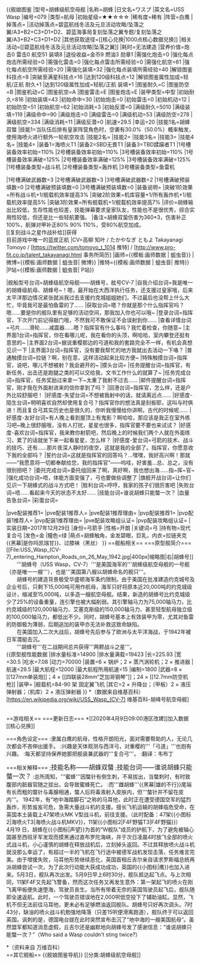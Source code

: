 {{舰娘图鉴
|型号=胡蜂级航空母舰
|名称=胡蜂
|日文名=ワスプ
|英文名=USS Wasp
|编号=079
|类型=航母
|初始星级=★★☆☆☆
|稀有度=稀有
|阵营=白鹰
|掉落点=
|活动掉落点=碧蓝航线冬活及元旦活动攻略/坠落之翼/A3+B2+C3+D1+D2、碧蓝海事局复刻坠落之翼专题/复刻坠落之翼/A3+B2+C3+D1+D2
|其他获取途径=[[核心兑换|1000点核心数据兑换]]
|相关活动=[[碧蓝航线冬活及元旦活动攻略|坠落之翼]]
|耗时=无法建造
|营养价值=炮击0  雷击0  航空51  装填8
|退役收益=金币9 燃油3 勋章1
|需强化炮击=0
|强化每点炮击所需经验=0
|需强化雷击=0
|强化每点雷击所需经验=0
|需强化航空=61
|强化每点航空所需经验=20
|需强化装填=32
|强化每点装填所需经验=40
|解锁图鉴科技点=8
|突破至满星科技点=16
|达到120级科技点=12
|解锁图鉴属性加成=轻航/正航 耐久+1
|达到120级属性加成=轻航/正航 装填+1
|图鉴耐久=C
|图鉴防空=B
|图鉴机动=C
|图鉴航空=A
|图鉴雷击=E
|图鉴炮击=E
|装甲类型=中型
|初始耐久=816
|初始装填=43
|初始命中=30
|初始炮击=0
|初始雷击=0
|初始机动=12
|初始防空=51
|初始航空=62
|初始消耗=3
|初始反潜=0
|满级耐久=5010
|满级装填=119
|满级命中=90
|满级炮击=0
|满级雷击=0
|满级机动=53
|满级防空=278
|满级航空=334
|满级消耗=11
|满级反潜=0
|航速=29.5
|幸运=20
|技能1名=胡蜂双螫
|技能1=当队伍后排有皇家阵营角色时，空袭有30.0%（50.0%）概率触发，使用海喷火进行额外一轮航空攻击
|技能2名=
|技能2=
|技能3名=
|技能3=
|技能4名=
|技能4=
|装备1=海喷火T1
|装备2=SBD无畏T1
|装备3=TBD蹂躏者T1
|1号槽装备效率初始=110%
|2号槽装备效率初始=110%
|3号槽装备效率初始=110%
|1号槽装备效率满破=125%
|2号槽装备效率满破=125%
|3号槽装备效率满破=125%
|1号槽装备类型=战斗机
|2号槽装备类型=轰炸机
|3号槽装备类型=鱼雷机
<!--鱼雷底座数不代表武器数，不了解的请勿修改数据。-->
|1号槽满破武器数=3
|2号槽满破武器数=3
|3号槽满破武器数=2
|1号槽满破预装填数=0
|2号槽满破预装填数=0
|3号槽满破预装填数=0
|装备说明=
|突破1阶效果=所有战斗机+1/舰载机效率提高3%
|突破2阶效果=机库容量+1/所有轰炸机+1/舰载机效率提高5%
|突破3阶效果=所有舰载机+1/舰载机效率提高7%
|评价=胡蜂输出比较低，生存性能也较差，技能弹幕要求皇家队友，性能也不是很优秀，综合实用性较低，但还是比一些轻航要强。
|备注=胡蜂双蛰伤害为360*3，伤害补正100%，航弹对甲补正80% 90% 110%，受80%航空加成。<br>
[[复刻战斗之星作战补给]]获得<br>
目前游戏中唯一的蓝皮正航
|CV=高柳 知叶 / たかやなぎ ともよ Takayanagi Tomoyo / [https://twitter.com/tomoyo_t_1014 推特] / [http://www.pro-fit.co.jp/talent_takayanagi.html 事务所简历]
|画师={{模板:画师数据 | 蛆虫音}}
|微博={{模板:画师数据 | 蛆虫音| 微博}}
|推特={{模板:画师数据 | 蛆虫音| 推特}}
|P站={{模板:画师数据 | 蛆虫音| P站}}

|舰船型号台词=胡蜂级航空母舰——胡蜂号，舷号CV-7
|自我介绍台词=我是唯一的胡蜂级航母、胡蜂号~！嗯，最开始在大西洋执行任务，还支援过皇家哦，后来太平洋那边情况紧张就派我过去支援约克城姐姐她们，不过最后也没帮上什么大忙，毕竟我可是最怕鱼雷的了……
|获取台词=嗯？你就是那个什么指挥官吗？嗯……要是你的舰队里有足够的活动空间，那我加入你也可以哦~
|登录台词=指挥官，下次开门前记得敲门哦，不然我可不敢保证不会误射到你……
|查看详情台词=弓片……滑轮……减震器……嗯？指挥官有什么事吗？我忙着检查，你随意~
|主界面1台词=指挥官，你在看哪儿呢，我在看你的头顶，啊哈哈，室内攀登还挺有意思的~
|主界面2台词=据说重樱那边的弓道和我的套路完全不一样，有机会真想见识一下
|主界面3台词=指挥官，没有要我帮忙的地方我就出去活动一下咯？
|普通触摸台词=拉链？啊，别在意，这样活动起来比较方便~
|特殊触摸台词=指挥官，说吧，哪儿不想被射？我会避开的~
|摸头台词=
|任务提醒台词=指挥官，有新任务，出击还是跑腿之类的可以交给我，文书工作什么的就算了~
|任务完成台词=指挥官，任务奖励过来拿一下~太重了我射不过去……
|邮件提醒台词=指挥官，刚才我在外面射进来的信你拿到了吗？
|回港台词=指挥官，怎么样，还是户外比较舒服吧！
|好感度-失望台词=不想被我射中的话，就请离远点……
|好感度-陌生台词=明明喜欢自然却使用复合弓？指挥官你的想法真是刻板耶，这叫与时俱进！而且复合弓其实历史也是很久的，你听我慢慢给你讲啊，古代的时候呢……
|好感度-友好台词=有人晚上看到屋顶上有鬼影？啊哈哈，那应该是我正在室外练习吧~晚上很舒服哦，没有人打扰，星星也很多，指挥官要不要也来试试？
|好感度-喜欢台词=指挥官，我来教你射箭吧，然后晚上的时候我们两个人就在外面练习，累了的话就坐下来一起看星星，怎么样？
|好感度-爱台词=弓箭的技术、战斗的技巧、还有……那片夜深人静时的夜空，这就是我的全部了。指挥官，你愿意收下我的全部吗？
|誓约台词=这就是指挥官的回答吗？…嘿嘿，我好高兴啊！那就——“我愿意将一切都奉献给您，我的指挥官”——呜哇，好害羞…总、总之，没有很别扭吧？
|委托完成台词=委托组回来了啊，真好啊，我也想出海……指~挥~官~
|强化成功台词=唔，体能方面变强了，弓也要做些调整了
|旗舰开战台词=让你们见识一下胡蜂式的战斗方式吧！
|胜利台词=哼哼，我家的孩子们很厉害吧
|失败台词=唔……看起来今天的状态不太好……
|技能台词=谁说胡蜂只能螫一次？
|血量告急台词=
|彩蛋台词=

|pve配装推荐1=
|pve配装1推荐人=
|pve配装1推荐理由=
|pvp配装推荐1=
|pvp配装1推荐人=
|pvp配装1推荐理由=
|pve配装攻略组认证=
|pvp配装攻略组认证=
|实装日期=2017年12月29日
|身份=弓箭手
|性格=开朗
|关键词=弓
|持有物=现代复合弓
|发色=金
|瞳色=绿
|萌点=胡蜂触角，金发碧眼，巨乳，内衣+拉链夹克{{黑幕|是你吗凯瑞甘}}、过膝袜（黑丝）
}}
==舰船相关==
===原型舰简介===
[[File:USS_Wasp_(CV-7)_entering_Hampton_Roads_on_26_May_1942.jpg|400px|缩略图|右|胡蜂号]]
　　'''胡蜂号（USS Wasp，CV-7）'''是美国海军的'''胡蜂级航空母舰的一号舰（亦是唯一一艘'''），也是'''美国第八艘以胡蜂命名的舰只'''。<br>
　　胡蜂号的建造背景极受华盛顿海军条约限制。由于美国在批准建造约克城号及企业号后，只剩下15,000吨可用作航母，海军只好将原本近20,000吨的约克城级设计，缩减至15,000吨，以多造一艘航空母舰。结果，新造的胡蜂号比约克城级少了25%的设备重量，连引擎也被大幅削弱。其引擎轴马力为75,000轴马力，比约克城级的120,000轴马力、艾塞克斯级的150,000轴马力、甚至轻型航母独立级的100,000轴马力，都低出不少。同时，胡蜂号基本上有效装甲为零，尤其对鱼雷的防御极为薄弱，后期追加的装甲亦无法补救这致命缺陷。<br>
　　在美国加入二次大战后，胡蜂号先后参与了欧洲与太平洋海战，于1942年被日军潜艇击沉。<br>
　　'''胡蜂号'''在二战期间总共获得'''两颗战斗之星'''。<br>
{{原型舰性能数据
|排水量标准=14900
|排水量满载=19423
|长=225.93
|宽=30.5
|吃水=7.08
|动力=70000
|装置=6 × 锅炉；2 × 蒸汽涡轮机；2 × 推进器
|航速=29.5
|最大航程=12000
|最大航程所用航速=15
|编制=1800
|武器=8 × [[127mm单装炮]]；4 × [[四联装28mm“芝加哥钢琴”]]；24 × [[12.7mm防空机枪]]
|装甲=
|舰载机=84-90 架 固定翼飞机
|其它=2 × 升降台；（甲板）2 × 液压弹射器；（机库）2 × 液压弹射器
}}
*（数据来自维基百科）<ref>[https://en.wikipedia.org/wiki/USS_Wasp_(CV-7) 维基百科-胡峰号航空母舰]</ref><br><br>

==游戏相关==
===更新日志===
*[[2020年4月9日09:00港区改建]]加入数据[[核心兑换]]

===角色设定===
:隶属白鹰的航母，性格开朗阳光，面对需要帮助的人，无论几次都会不吝伸出援手。
:兴趣是天体观测与西洋弓，对重樱的'''「弓道」'''也抱有兴趣。
:每天都坚持保养她那把舰装兼武器的'''复合弓'''。
:翻译：韦布丁

===相关解释===
;<big>技能名称——胡蜂双螫</big>
;<big>技能台词——谁说胡蜂只能螫一次？</big>
:总所周知，'''蜜蜂'''因螫针有倒生刺，不易拔出，当螫刺时，有时致腹部内脏器官随之拔出，会导致蜜蜂死亡。
:而'''雌胡蜂'''{{黑幕|雄的不行}}尾端有长而粗的螫针与毒腺相通，螫人后将毒液射入皮肤内，但'''螫针并不留在皮内'''。
1942年，有“地中海踏脚石”之称的马耳他，此时正在遭受德国空军的猛烈轰炸，形势岌岌可危，急需大量战斗机的支援。擅长飞机运输的胡蜂临危受命，在英国本土装载上47架喷火MK V型战斗机，前往支援。（此时配备：47架{{小图标2|海喷火T3|海喷火战斗机MKV}}，11架{{小图标2|F4F野猫T3|F4F野猫}}）<br>
4月19 日，胡蜂在{{小图标|声望}}为首的“W舰队”成员的护航下，为了避免被轴心国甚至西班牙军发现而摸黑通过直布罗陀海峡，并于次日凌晨4时放飞全部的喷火式战斗机，小心谨慎的胡蜂在释放战机后，立刻掉头返回。不过其释放喷火战斗机就没那么幸运了，有超过一半的飞机在飞行途中被德军战机发现击落，任务难言完美。由于增援失败，马耳他形势继续恶化，英国首相丘吉尔亲自请求罗斯福总统再派胡蜂尝试一次，为了此次行动能大获成功成功，英国的{{小图标|鹰}}也加入进来。5月3日，舰队再次出发。5月9日早上6时30分，舰队抵达起飞点。与上次相同，11架F4F又先起飞警备，然而这次任务又再发生意外：第一架起飞的喷火在刚飞离甲板便失速堕海，驾驶员丧生。当所有带着无奈的英国驾驶员起飞后，舰队随即全速返航。此时，一个驾驶员错误地在2,000呎低空投下了辅助油缸。显然，飞机不但无法前往马耳他，更未必有足够燃油返回舰队。胡蜂号只好再次调头。7时43分，缺油的喷火战斗机勉强地降落（只差15呎便滑离跑道），舰队终于可以返回英国。讽刺的是，德国电台就在此时突然宣布击沉了“地中海的一艘美国航母”。虽然盟军都知道消息虚假，丘吉尔还是幽默地向胡蜂号发了感谢信息：“谁说胡蜂只能螫一次？”（Who said a Wasp couldn't sting twice?）

*（资料来自 万维百科）<br>
==其它舰船==
{{舰娘图鉴导航}}
[[分类:胡蜂级航空母舰]]